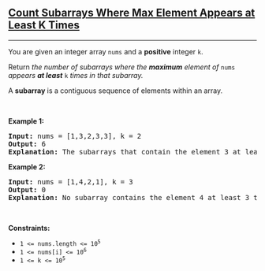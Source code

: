 <h2><a href="https://leetcode.com/problems/count-subarrays-where-max-element-appears-at-least-k-times/" target="_blank">Count Subarrays Where Max Element Appears at Least K Times</a></h2>
<hr><p>You are given an integer array <code>nums</code> and a <strong>positive</strong> integer <code>k</code>.</p>
<p>Return <em>the number of subarrays where the <strong>maximum</strong> element of </em><code>nums</code><em> appears <strong>at least</strong> </em><code>k</code><em> times in that subarray.</em></p>
<p>A <strong>subarray</strong> is a contiguous sequence of elements within an array.</p>
<p> </p>
<p><strong class="example">Example 1:</strong></p>
<pre><strong>Input:</strong> nums = [1,3,2,3,3], k = 2
<strong>Output:</strong> 6
<strong>Explanation:</strong> The subarrays that contain the element 3 at least 2 times are: [1,3,2,3], [1,3,2,3,3], [3,2,3], [3,2,3,3], [2,3,3] and [3,3].
</pre>
<p><strong class="example">Example 2:</strong></p>
<pre><strong>Input:</strong> nums = [1,4,2,1], k = 3
<strong>Output:</strong> 0
<strong>Explanation:</strong> No subarray contains the element 4 at least 3 times.
</pre>
<p> </p>
<p><strong>Constraints:</strong></p>
<ul>
<li><code>1 &lt;= nums.length &lt;= 10<sup>5</sup></code></li>
<li><code>1 &lt;= nums[i] &lt;= 10<sup>6</sup></code></li>
<li><code>1 &lt;= k &lt;= 10<sup>5</sup></code></li>
</ul>
